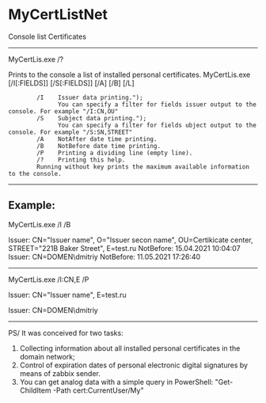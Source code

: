 # MyCertListNet
Console list Certificates

************************************************************

MyCertLis.exe /?

Prints to the console a list of installed personal certificates.
MyCertLis.exe [/I[:FIELDS]] [/S[:FIELDS]] [/A] [/B] [/L]

            /I    Issuer data printing.");
                  You can specify a filter for fields issuer output to the console. For example "/I:CN,OU"
            /S    Subject data printing.");
                  You can specify a filter for fields ubject output to the console. For example "/S:SN,STREET"
            /A    NotAfter date time printing.
            /B    NotBefore date time printing.
            /P    Printing a dividing line (empty line).
            /?    Printing this help.
            Running without key prints the maximum available information to the console.
            

************************************************************
Example:
------------------------------------------------------------
MyCertLis.exe /I /B 

Issuer: CN="Issuer name", O="Issuer secon name", OU=Certikicate center, STREET="221B Baker Street", E=test.ru
NotBefore: 15.04.2021 10:04:07
Issuer: CN=DOMEN\dmitriy
NotBefore: 11.05.2021 17:26:40

------------------------------------------------------------
MyCertLis.exe /I:CN,E /P

Issuer: CN="Issuer name", E=test.ru

Issuer: CN=DOMEN\dmitriy

************************************************************
PS/
It was conceived for two tasks:
1. Collecting information about all installed personal certificates in the domain network;
2. Control of expiration dates of personal electronic digital signatures by means of zabbix sender.
3. You can get analog data with a simple query in PowerShell:
"Get-ChildItem -Path cert:CurrentUser/My"


